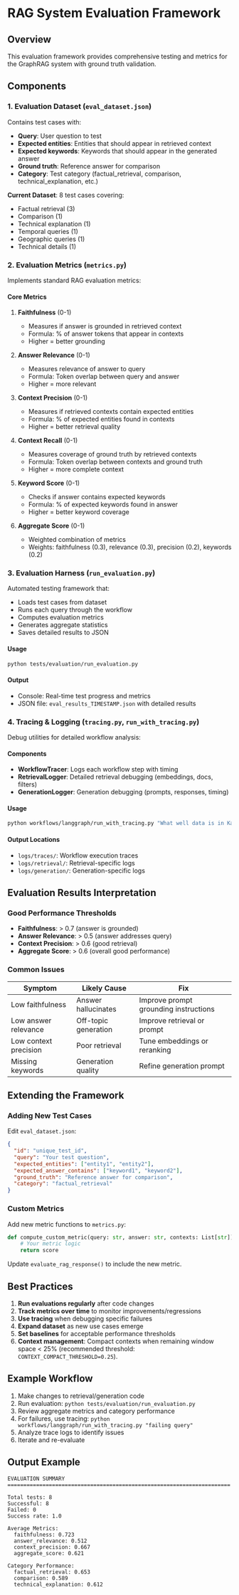 # RAG System Evaluation Framework

## Overview

This evaluation framework provides comprehensive testing and metrics for the GraphRAG system with ground truth validation.

## Components

### 1. Evaluation Dataset (`eval_dataset.json`)

Contains test cases with:
- **Query**: User question to test
- **Expected entities**: Entities that should appear in retrieved context
- **Expected keywords**: Keywords that should appear in the generated answer
- **Ground truth**: Reference answer for comparison
- **Category**: Test category (factual_retrieval, comparison, technical_explanation, etc.)

**Current Dataset**: 8 test cases covering:
- Factual retrieval (3)
- Comparison (1)
- Technical explanation (1)
- Temporal queries (1)
- Geographic queries (1)
- Technical details (1)

### 2. Evaluation Metrics (`metrics.py`)

Implements standard RAG evaluation metrics:

#### Core Metrics

1. **Faithfulness** (0-1)
   - Measures if answer is grounded in retrieved context
   - Formula: % of answer tokens that appear in contexts
   - Higher = better grounding

2. **Answer Relevance** (0-1)
   - Measures relevance of answer to query
   - Formula: Token overlap between query and answer
   - Higher = more relevant

3. **Context Precision** (0-1)
   - Measures if retrieved contexts contain expected entities
   - Formula: % of expected entities found in contexts
   - Higher = better retrieval quality

4. **Context Recall** (0-1)
   - Measures coverage of ground truth by retrieved contexts
   - Formula: Token overlap between contexts and ground truth
   - Higher = more complete context

5. **Keyword Score** (0-1)
   - Checks if answer contains expected keywords
   - Formula: % of expected keywords found in answer
   - Higher = better keyword coverage

6. **Aggregate Score** (0-1)
   - Weighted combination of metrics
   - Weights: faithfulness (0.3), relevance (0.3), precision (0.2), keywords (0.2)

### 3. Evaluation Harness (`run_evaluation.py`)

Automated testing framework that:
- Loads test cases from dataset
- Runs each query through the workflow
- Computes evaluation metrics
- Generates aggregate statistics
- Saves detailed results to JSON

#### Usage

```bash
python tests/evaluation/run_evaluation.py
```

#### Output

- Console: Real-time test progress and metrics
- JSON file: `eval_results_TIMESTAMP.json` with detailed results

### 4. Tracing & Logging (`tracing.py`, `run_with_tracing.py`)

Debug utilities for detailed workflow analysis:

#### Components

- **WorkflowTracer**: Logs each workflow step with timing
- **RetrievalLogger**: Detailed retrieval debugging (embeddings, docs, filters)
- **GenerationLogger**: Generation debugging (prompts, responses, timing)

#### Usage

```bash
python workflows/langgraph/run_with_tracing.py "What well data is in Kansas?" --trace-dir logs
```

#### Output Locations

- `logs/traces/`: Workflow execution traces
- `logs/retrieval/`: Retrieval-specific logs
- `logs/generation/`: Generation-specific logs

## Evaluation Results Interpretation

### Good Performance Thresholds

- **Faithfulness**: > 0.7 (answer is grounded)
- **Answer Relevance**: > 0.5 (answer addresses query)
- **Context Precision**: > 0.6 (good retrieval)
- **Aggregate Score**: > 0.6 (overall good performance)

### Common Issues

| Symptom | Likely Cause | Fix |
|---------|--------------|-----|
| Low faithfulness | Answer hallucinates | Improve prompt grounding instructions |
| Low answer relevance | Off-topic generation | Improve retrieval or prompt |
| Low context precision | Poor retrieval | Tune embeddings or reranking |
| Missing keywords | Generation quality | Refine generation prompt |

## Extending the Framework

### Adding New Test Cases

Edit `eval_dataset.json`:

```json
{
  "id": "unique_test_id",
  "query": "Your test question",
  "expected_entities": ["entity1", "entity2"],
  "expected_answer_contains": ["keyword1", "keyword2"],
  "ground_truth": "Reference answer for comparison",
  "category": "factual_retrieval"
}
```

### Custom Metrics

Add new metric functions to `metrics.py`:

```python
def compute_custom_metric(query: str, answer: str, contexts: List[str]) -> float:
    # Your metric logic
    return score
```

Update `evaluate_rag_response()` to include the new metric.

## Best Practices

1. **Run evaluations regularly** after code changes
2. **Track metrics over time** to monitor improvements/regressions
3. **Use tracing** when debugging specific failures
4. **Expand dataset** as new use cases emerge
5. **Set baselines** for acceptable performance thresholds
6. **Context management**: Compact contexts when remaining window space < 25% (recommended threshold: `CONTEXT_COMPACT_THRESHOLD=0.25`).

## Example Workflow

1. Make changes to retrieval/generation code
2. Run evaluation: `python tests/evaluation/run_evaluation.py`
3. Review aggregate metrics and category performance
4. For failures, use tracing: `python workflows/langgraph/run_with_tracing.py "failing query"`
5. Analyze trace logs to identify issues
6. Iterate and re-evaluate

## Output Example

```
EVALUATION SUMMARY
======================================================================

Total tests: 8
Successful: 8
Failed: 0
Success rate: 1.0

Average Metrics:
  faithfulness: 0.723
  answer_relevance: 0.512
  context_precision: 0.667
  aggregate_score: 0.621

Category Performance:
  factual_retrieval: 0.653
  comparison: 0.589
  technical_explanation: 0.612
```
